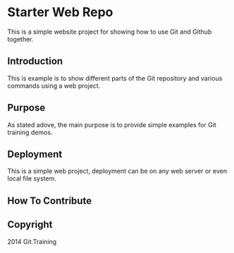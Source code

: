 # Starter Web Repo
 This is a simple website project for showing how 
 to use Git and Github together.
## Introduction

This is example is to show different parts of the Git
 repository and various commands using a web project.
## Purpose
As stated adove, the main purpose is to provide 
simple examples for Git training demos.
## Deployment
This is a simple web project, deployment can be on any web server
or even local file system.
## How To Contribute

## Copyright

2014 Git.Training